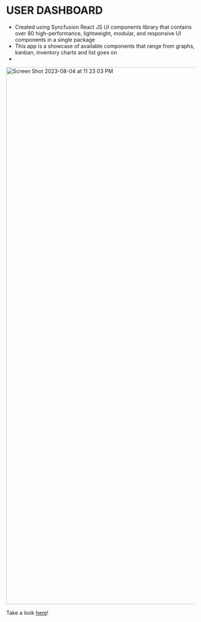 # USER DASHBOARD
- Created using Syncfusion React JS UI components library that contains over 80 high-performance, lightweight, modular, and responsive UI components in a single package
- This app is a showcase of available components that range from graphs, kanban, inventory charts and list goes on
- 

<img width="1437" alt="Screen Shot 2023-08-04 at 11 23 03 PM" src="https://github.com/RDixonCodes/dashboardApp/assets/73620531/e30bd5db-6e31-457e-a4af-bffc8e3707df">


Take a look [here](https://singular-torrone-f39f78.netlify.app)!
